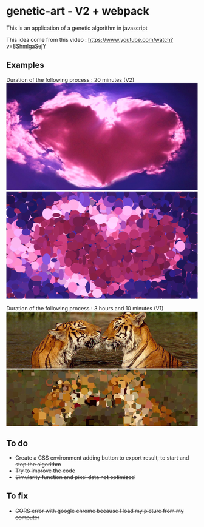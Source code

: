 ﻿# genetic-art - V2 + webpack
This is an application of a genetic algorithm in javascript


This idea come from this video : https://www.youtube.com/watch?v=8ShmIgaSejY 

## Examples

Duration of the following process : 20 minutes (V2)
![Image of example](https://github.com/dylandoamaral/genetic-art/blob/master/examples/heart.jpg)
![Image of example](https://github.com/dylandoamaral/genetic-art/blob/master/examples/heart_result.jpg)

Duration of the following process : 3 hours and 10 minutes (V1)
![Image of example](https://github.com/dylandoamaral/genetic-art/blob/master/examples/animal.jpg)
![Image of result](https://github.com/dylandoamaral/genetic-art/blob/master/examples/animal_result.jpg)

## To do

 - ~~Create a CSS environment adding button to export result, to start and stop the algorithm~~
 - ~~Try to improve the code~~
 - ~~Simularity function and pixel data not optimized~~

## To fix

 - ~~CORS error with google chrome because I load my picture from my computer~~
